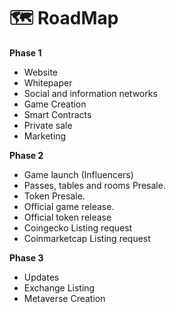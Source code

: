 # 🗺 RoadMap

**Phase 1**

* Website
* Whitepaper
* Social and information networks
* Game Creation
* Smart Contracts
* Private sale
* Marketing

**Phase 2**

* Game launch (Influencers)
* Passes, tables and rooms Presale.
* Token Presale.
* Official game release.
* Official token release
* Coingecko Listing request
* Coinmarketcap Listing request

**Phase 3**

* Updates
* Exchange Listing
* Metaverse Creation

